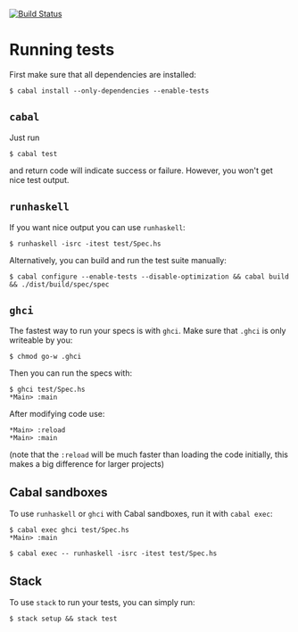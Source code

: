 [![Build Status](https://travis-ci.org/charlyraffellini/hspec-example.svg?branch=master)](https://travis-ci.org/charlyraffellini/hspec-example)

# Running tests

First make sure that all dependencies are installed:

```
$ cabal install --only-dependencies --enable-tests
```

## `cabal`

Just run

```
$ cabal test
```

and return code will indicate success or failure.  However, you won't get nice
test output.

## `runhaskell`

If you want nice output you can use `runhaskell`:

```
$ runhaskell -isrc -itest test/Spec.hs
```

Alternatively, you can build and run the test suite manually:

```
$ cabal configure --enable-tests --disable-optimization && cabal build && ./dist/build/spec/spec
```

## `ghci`

The fastest way to run your specs is with `ghci`.  Make sure that `.ghci` is
only writeable by you:

```
$ chmod go-w .ghci
```

Then you can run the specs with:

```
$ ghci test/Spec.hs
*Main> :main
```

After modifying code use:

```
*Main> :reload
*Main> :main
```

(note that the `:reload` will be much faster than loading the code initially,
this makes a big difference for larger projects)

## Cabal sandboxes

To use `runhaskell` or `ghci` with Cabal sandboxes, run it with `cabal exec`:

```
$ cabal exec ghci test/Spec.hs
*Main> :main
```

```
$ cabal exec -- runhaskell -isrc -itest test/Spec.hs
```

## Stack

To use `stack` to run your tests, you can simply run:

```
$ stack setup && stack test
```
